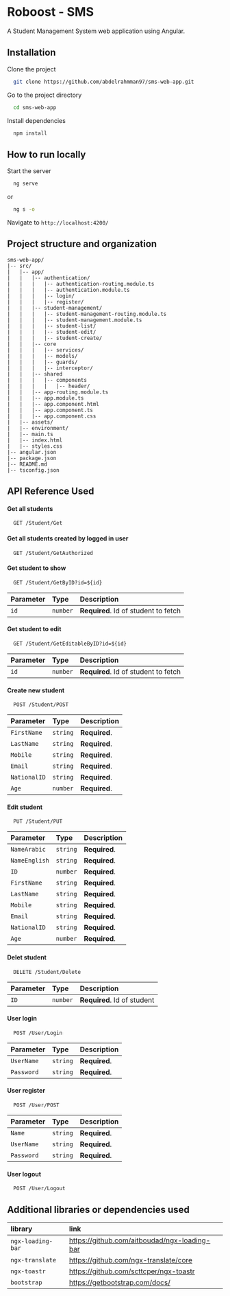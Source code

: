 
# Roboost - SMS

A Student Management System web application using Angular.
## Installation

Clone the project

```bash
  git clone https://github.com/abdelrahmman97/sms-web-app.git
```

Go to the project directory

```bash
  cd sms-web-app
```

Install dependencies

```bash
  npm install
```

## How to run locally

Start the server

```bash
  ng serve
```
or

```bash
  ng s -o
```
Navigate to ```http://localhost:4200/```
## Project structure and organization
```
sms-web-app/
|-- src/
|   |-- app/
|   |   |-- authentication/
|   |   |   |-- authentication-routing.module.ts
|   |   |   |-- authentication.module.ts
|   |   |   |-- login/
|   |   |   |-- register/
|   |   |-- student-management/
|   |   |   |-- student-management-routing.module.ts
|   |   |   |-- student-management.module.ts
|   |   |   |-- student-list/
|   |   |   |-- student-edit/
|   |   |   |-- student-create/
|   |   |-- core
|   |   |   |-- services/
|   |   |   |-- models/
|   |   |   |-- guards/
|   |   |   |-- interceptor/
|   |   |-- shared
|   |   |   |-- components
|   |   |   |   |-- header/
|   |   |-- app-routing.module.ts
|   |   |-- app.module.ts
|   |   |-- app.component.html
|   |   |-- app.component.ts
|   |   |-- app.component.css
|   |-- assets/
|   |-- environment/
|   |-- main.ts
|   |-- index.html
|   |-- styles.css
|-- angular.json
|-- package.json
|-- README.md
|-- tsconfig.json
```


## API Reference Used

#### Get all students 

```http
  GET /Student/Get
```


#### Get all students created by logged in user

```http
  GET /Student/GetAuthorized
```


#### Get student to show

```http
  GET /Student/GetByID?id=${id}
```

| Parameter | Type     | Description                       |
| :-------- | :------- | :-------------------------------- |
| `id`      | `number` | **Required**. Id of student to fetch |


#### Get student to edit

```http
  GET /Student/GetEditableByID?id=${id}
```

| Parameter | Type     | Description                       |
| :-------- | :------- | :-------------------------------- |
| `id`      | `number` | **Required**. Id of student to fetch |


#### Create new student

```http
  POST /Student/POST
```

| Parameter | Type     | Description                       |
| :-------- | :------- | :-------------------------------- |
| `FirstName` | `string` | **Required**.  |
| `LastName` | `string` | **Required**.  |
| `Mobile` | `string` | **Required**.  |
| `Email` | `string` | **Required**.  |
| `NationalID` | `string` | **Required**.  |
| `Age` | `number` | **Required**.  |


#### Edit student

```http
  PUT /Student/PUT
```

| Parameter | Type     | Description                       |
| :-------- | :------- | :-------------------------------- |
| `NameArabic` | `string` | **Required**.  |
| `NameEnglish` | `string` | **Required**.  |
| `ID` | `number` | **Required**.  |
| `FirstName` | `string` | **Required**.  |
| `LastName` | `string` | **Required**.  |
| `Mobile` | `string` | **Required**.  |
| `Email` | `string` | **Required**.  |
| `NationalID` | `string` | **Required**.  |
| `Age` | `number` | **Required**.  |


#### Delet student

```http
  DELETE /Student/Delete
```

| Parameter | Type     | Description                       |
| :-------- | :------- | :-------------------------------- |
| `ID` | `number` | **Required**.  Id of student |



#### User login

```http
  POST /User/Login
```

| Parameter | Type     | Description                       |
| :-------- | :------- | :-------------------------------- |
| `UserName` | `string` | **Required**.   |
| `Password` | `string` | **Required**.   |


#### User register

```http
  POST /User/POST
```

| Parameter | Type     | Description                       |
| :-------- | :------- | :-------------------------------- |
| `Name` | `string` | **Required**.   |
| `UserName` | `string` | **Required**.   |
| `Password` | `string` | **Required**.   |

#### User logout

```http
  POST /User/Logout
```


## Additional libraries or dependencies used

| library  | link                       |
| :-------- | :-------------------------------- |
| `ngx-loading-bar`  | https://github.com/aitboudad/ngx-loading-bar 
| `ngx-translate` | https://github.com/ngx-translate/core  |
| `ngx-toastr` | https://github.com/scttcper/ngx-toastr  |
| `bootstrap` | https://getbootstrap.com/docs/  |
